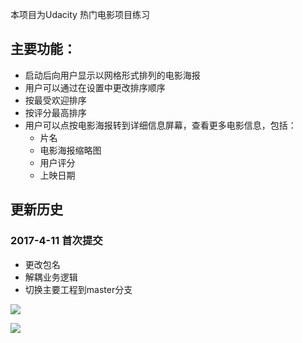 本项目为Udacity 热门电影项目练习


## 主要功能：
+ 启动后向用户显示以网格形式排列的电影海报
+ 用户可以通过在设置中更改排序顺序
+ 按最受欢迎排序
+ 按评分最高排序
+ 用户可以点按电影海报转到详细信息屏幕，查看更多电影信息，包括：
	+ 片名
	+ 电影海报缩略图
	+ 用户评分
	+ 上映日期


## 更新历史
### 2017-4-11 首次提交
+ 更改包名
+ 解耦业务逻辑
+ 切换主要工程到master分支

![](screenshot/1.png)

![](screenshot/2.png)